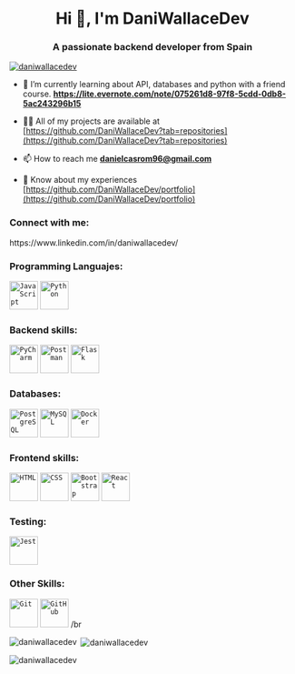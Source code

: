 <h1 align="center">Hi 👋, I'm DaniWallaceDev</h1>
<h3 align="center">A passionate backend developer from Spain</h3>

<p align="left"> <a href="https://github.com/ryo-ma/github-profile-trophy"><img src="https://github-profile-trophy.vercel.app/?username=daniwallacedev" alt="daniwallacedev" /></a> </p>

- 🌱 I’m currently learning about API, databases and python with a friend course. **https://lite.evernote.com/note/075261d8-97f8-5cdd-0db8-5ac243296b15**

- 👨‍💻 All of my projects are available at [https://github.com/DaniWallaceDev?tab=repositories](https://github.com/DaniWallaceDev?tab=repositories)

- 📫 How to reach me **danielcasrom96@gmail.com**

- 📄 Know about my experiences [https://github.com/DaniWallaceDev/portfolio](https://github.com/DaniWallaceDev/portfolio)

<h3 align="left">Connect with me:</h3>
<p align="left">
  https://www.linkedin.com/in/daniwallacedev/
</p>

<h3 align="left">Programming Languajes:</h3>
<code><img width="50" src="https://user-images.githubusercontent.com/25181517/117447155-6a868a00-af3d-11eb-9cfe-245df15c9f3f.png" alt="JavaScript" title="JavaScript"/></code>
<code><img width="50" src="https://user-images.githubusercontent.com/25181517/183423507-c056a6f9-1ba8-4312-a350-19bcbc5a8697.png" alt="Python" title="Python"/></code>

<h3 align="left">Backend skills:</h3>
<code><img width="50" src="https://github.com/user-attachments/assets/9f931c45-0585-4db0-86a7-25ce3f5bef25" alt="PyCharm" title="PyCharm"/></code>
<code><img width="50" src="https://user-images.githubusercontent.com/25181517/192109061-e138ca71-337c-4019-8d42-4792fdaa7128.png" alt="Postman" title="Postman"/></code>
<code><img width="50" src="https://user-images.githubusercontent.com/25181517/183423775-2276e25d-d43d-4e58-890b-edbc88e915f7.png" alt="Flask" title="Flask"/></code>

<h3 align="left">Databases:</h3>
<code><img width="50" src="https://user-images.githubusercontent.com/25181517/117208740-bfb78400-adf5-11eb-97bb-09072b6bedfc.png" alt="PostgreSQL" title="PostgreSQL"/></code>
<code><img width="50" src="https://user-images.githubusercontent.com/25181517/183896128-ec99105a-ec1a-4d85-b08b-1aa1620b2046.png" alt="MySQL" title="MySQL"/></code>
<code><img width="50" src="https://user-images.githubusercontent.com/25181517/117207330-263ba280-adf4-11eb-9b97-0ac5b40bc3be.png" alt="Docker" title="Docker"/></code>

<h3 align="left">Frontend skills:</h3>
<code><img width="50" src="https://user-images.githubusercontent.com/25181517/192158954-f88b5814-d510-4564-b285-dff7d6400dad.png" alt="HTML" title="HTML"/></code>
<code><img width="50" src="https://user-images.githubusercontent.com/25181517/183898674-75a4a1b1-f960-4ea9-abcb-637170a00a75.png" alt="CSS" title="CSS"/></code>
<code><img width="50" src="https://user-images.githubusercontent.com/25181517/183898054-b3d693d4-dafb-4808-a509-bab54cf5de34.png" alt="Bootstrap" title="Bootstrap"/></code>
<code><img width="50" src="https://user-images.githubusercontent.com/25181517/183897015-94a058a6-b86e-4e42-a37f-bf92061753e5.png" alt="React" title="React"/></code>

<h3 align="left">Testing:</h3>
<code><img width="50" src="https://user-images.githubusercontent.com/25181517/187955005-f4ca6f1a-e727-497b-b81b-93fb9726268e.png" alt="Jest" title="Jest"/></code>

<h3 align="left">Other Skills:</h3>
<code><img width="50" src="https://user-images.githubusercontent.com/25181517/192108372-f71d70ac-7ae6-4c0d-8395-51d8870c2ef0.png" alt="Git" title="Git"/></code>
<code><img width="50" src="https://user-images.githubusercontent.com/25181517/192108374-8da61ba1-99ec-41d7-80b8-fb2f7c0a4948.png" alt="GitHub" title="GitHub"/></code>
/br
<p><img align="left" src="https://github-readme-stats.vercel.app/api/top-langs?username=daniwallacedev&show_icons=true&locale=en&layout=compact" alt="daniwallacedev" /></p>

<p>&nbsp;<img align="center" src="https://github-readme-stats.vercel.app/api?username=daniwallacedev&show_icons=true&locale=en" alt="daniwallacedev" /></p>

<p><img align="center" src="https://github-readme-streak-stats.herokuapp.com/?user=daniwallacedev&" alt="daniwallacedev" /></p>
